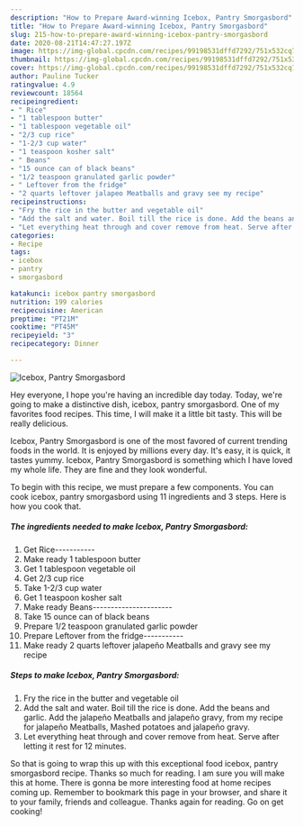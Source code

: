 ```yaml
---
description: "How to Prepare Award-winning Icebox, Pantry Smorgasbord"
title: "How to Prepare Award-winning Icebox, Pantry Smorgasbord"
slug: 215-how-to-prepare-award-winning-icebox-pantry-smorgasbord
date: 2020-08-21T14:47:27.197Z
image: https://img-global.cpcdn.com/recipes/99198531dffd7292/751x532cq70/icebox-pantry-smorgasbord-recipe-main-photo.jpg
thumbnail: https://img-global.cpcdn.com/recipes/99198531dffd7292/751x532cq70/icebox-pantry-smorgasbord-recipe-main-photo.jpg
cover: https://img-global.cpcdn.com/recipes/99198531dffd7292/751x532cq70/icebox-pantry-smorgasbord-recipe-main-photo.jpg
author: Pauline Tucker
ratingvalue: 4.9
reviewcount: 18564
recipeingredient:
- " Rice"
- "1 tablespoon butter"
- "1 tablespoon vegetable oil"
- "2/3 cup rice"
- "1-2/3 cup water"
- "1 teaspoon kosher salt"
- " Beans"
- "15 ounce can of black beans"
- "1/2 teaspoon granulated garlic powder"
- " Leftover from the fridge"
- "2 quarts leftover jalapeo Meatballs and gravy see my recipe"
recipeinstructions:
- "Fry the rice in the butter and vegetable oil"
- "Add the salt and water. Boil till the rice is done. Add the beans and garlic. Add the jalapeño Meatballs and jalapeño gravy, from my recipe for jalapeño Meatballs, Mashed potatoes and jalapeño gravy."
- "Let everything heat through and cover remove from heat. Serve after letting it rest for 12 minutes."
categories:
- Recipe
tags:
- icebox
- pantry
- smorgasbord

katakunci: icebox pantry smorgasbord 
nutrition: 199 calories
recipecuisine: American
preptime: "PT21M"
cooktime: "PT45M"
recipeyield: "3"
recipecategory: Dinner

---
```



![Icebox, Pantry Smorgasbord](https://img-global.cpcdn.com/recipes/99198531dffd7292/751x532cq70/icebox-pantry-smorgasbord-recipe-main-photo.jpg)

Hey everyone, I hope you're having an incredible day today. Today, we're going to make a distinctive dish, icebox, pantry smorgasbord. One of my favorites food recipes. This time, I will make it a little bit tasty. This will be really delicious.

Icebox, Pantry Smorgasbord is one of the most favored of current trending foods in the world. It is enjoyed by millions every day. It's easy, it is quick, it tastes yummy. Icebox, Pantry Smorgasbord is something which I have loved my whole life. They are fine and they look wonderful.




To begin with this recipe, we must prepare a few components. You can cook icebox, pantry smorgasbord using 11 ingredients and 3 steps. Here is how you cook that.

<!--inarticleads1-->

##### The ingredients needed to make Icebox, Pantry Smorgasbord:

1. Get  Rice-----------
1. Make ready 1 tablespoon butter
1. Get 1 tablespoon vegetable oil
1. Get 2/3 cup rice
1. Take 1-2/3 cup water
1. Get 1 teaspoon kosher salt
1. Make ready  Beans----------------------
1. Take 15 ounce can of black beans
1. Prepare 1/2 teaspoon granulated garlic powder
1. Prepare  Leftover from the fridge-----------
1. Make ready 2 quarts leftover jalapeño Meatballs and gravy see my recipe




<!--inarticleads2-->

##### Steps to make Icebox, Pantry Smorgasbord:

1. Fry the rice in the butter and vegetable oil
1. Add the salt and water. Boil till the rice is done. Add the beans and garlic. Add the jalapeño Meatballs and jalapeño gravy, from my recipe for jalapeño Meatballs, Mashed potatoes and jalapeño gravy.
1. Let everything heat through and cover remove from heat. Serve after letting it rest for 12 minutes.




So that is going to wrap this up with this exceptional food icebox, pantry smorgasbord recipe. Thanks so much for reading. I am sure you will make this at home. There is gonna be more interesting food at home recipes coming up. Remember to bookmark this page in your browser, and share it to your family, friends and colleague. Thanks again for reading. Go on get cooking!
